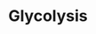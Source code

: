 ---
annotations:
- id: PW:0000640
  parent: classic metabolic pathway
  type: Pathway Ontology
  value: glycolysis pathway
authors:
- J.Heckman
- MaintBot
- Christine Chichester
- Egonw
- DeSl
- Marvin M2
description: 'Many yeast and bacterial species ferment pyruvate to 2,3-butanediol
  via the intermediate, acetoin.  Although acetoin is a flavorless compound, it is
  a precursor to some off-odor compounds, such as diacetyl, which can be unfavorable
  in beer and wine.  Acetoin and 2,3-butanediol are both by-products of alcoholic
  fermentation by S. cerevisiae and other wine yeasts. Acetoin production during alcoholic
  fermentation depends on the yeast strain and other variables such as substrate and
  temperature (as reported in (CITS: [16535224])). Wine yeasts with high fermentation
  power generally produce low acetoin levels and large amounts of ethanol and higher
  alcohols (alcohols with more than 2 carbons) (as reported in (CITS: [16535224])).   SOURCE:
  SGD pathways, http://pathway.yeastgenome.org/server.html'
last-edited: 2019-09-17
organisms:
- Saccharomyces cerevisiae
redirect_from:
- /index.php/Pathway:WP253
- /instance/WP253
- /instance/WP253_rr107251
revision: r107251
schema-jsonld:
- '@context': https://schema.org/
  '@id': https://wikipathways.github.io/pathways/WP253.html
  '@type': Dataset
  creator:
    '@type': Organization
    name: WikiPathways
  description: 'Many yeast and bacterial species ferment pyruvate to 2,3-butanediol
    via the intermediate, acetoin.  Although acetoin is a flavorless compound, it
    is a precursor to some off-odor compounds, such as diacetyl, which can be unfavorable
    in beer and wine.  Acetoin and 2,3-butanediol are both by-products of alcoholic
    fermentation by S. cerevisiae and other wine yeasts. Acetoin production during
    alcoholic fermentation depends on the yeast strain and other variables such as
    substrate and temperature (as reported in (CITS: [16535224])). Wine yeasts with
    high fermentation power generally produce low acetoin levels and large amounts
    of ethanol and higher alcohols (alcohols with more than 2 carbons) (as reported
    in (CITS: [16535224])).   SOURCE: SGD pathways, http://pathway.yeastgenome.org/server.html'
  keywords:
  - 2-phosphoglycerate
  - 3-Phosphoglycerate
  - 3-phospho-D-glyceroyl-phosphate
  - ADP
  - ATP
  - CDC19
  - ENO1
  - ENO2
  - ERR1
  - ERR2
  - FBA1
  - Fructose 6P (open)
  - GPM1
  - GPM3
  - Glucose-6P (open)
  - H+
  - H2O
  - NAD
  - NADH
  - PFK1
  - PFK2
  - PGI1
  - PGK1
  - PYK2
  - Phosphate
  - TDH1
  - TDH2
  - TDH3
  - TPI1
  - dihydroxy-acetone-phosphate
  - fructose-1,6-bisphosphate
  - fructose-6-phosphate (closed form)
  - glucose-6-phosphate (closed form)
  - glyceraldehyde-3-phosphate
  - phosphoenolpyruvate
  - phosphopyruvate hydratase
  - pyruvate
  license: CC0
  name: Glycolysis
seo: CreativeWork
title: Glycolysis
wpid: WP253
---